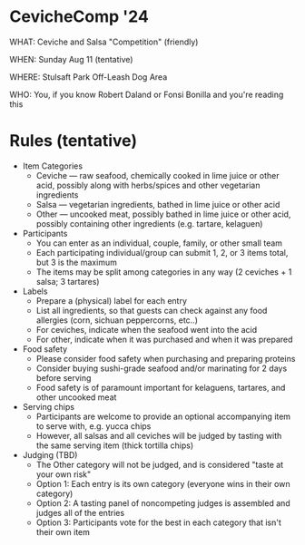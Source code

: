 # CevicheComp '24

WHAT: Ceviche and Salsa "Competition" (friendly)

WHEN: Sunday Aug 11 (tentative)

WHERE: Stulsaft Park Off-Leash Dog Area

WHO: You, if you know Robert Daland or Fonsi Bonilla and you're reading this

# Rules (tentative)

* Item Categories
    * Ceviche — raw seafood, chemically cooked in lime juice or other acid, possibly along with herbs/spices and other vegetarian ingredients
    * Salsa — vegetarian ingredients, bathed in lime juice or other acid
    * Other — uncooked meat, possibly bathed in lime juice or other acid, possibly containing other ingredients (e.g. tartare, kelaguen)
* Participants
    * You can enter as an individual, couple, family, or other small team
    * Each participating individual/group can submit 1, 2, or 3 items total, but 3 is the maximum
    * The items may be split among categories in any way (2 ceviches + 1 salsa; 3 tartares)
* Labels
    * Prepare a (physical) label for each entry
    * List all ingredients, so that guests can check against any food allergies (corn, sichuan peppercorns, etc..)
    * For ceviches, indicate when the seafood went into the acid
    * For other, indicate when it was purchased and when it was prepared
* Food safety
    * Please consider food safety when purchasing and preparing proteins
    * Consider buying sushi-grade seafood and/or marinating for 2 days before serving
    * Food safety is of paramount important for kelaguens, tartares, and other uncooked meat
* Serving chips
    * Participants are welcome to provide an optional accompanying item to serve with, e.g. yucca chips
    * However, all salsas and all ceviches will be judged by tasting with the same serving item (thick tortilla chips)
* Judging (TBD)
    * The Other category will not be judged, and is considered "taste at your own risk" 
    * Option 1: Each entry is its own category (everyone wins in their own category)
    * Option 2: A tasting panel of noncompeting judges is assembled and judges all of the entries
    * Option 3: Participants vote for the best in each category that isn't their own item
